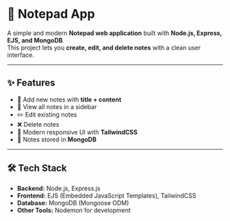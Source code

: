 # 📝 Notepad App

A simple and modern **Notepad web application** built with **Node.js, Express, EJS, and MongoDB**.  
This project lets you **create, edit, and delete notes** with a clean user interface.

---

## ✨ Features

- 📌 Add new notes with **title + content**
- 📖 View all notes in a sidebar
- ✏️ Edit existing notes
- ❌ Delete notes
- 🎨 Modern responsive UI with **TailwindCSS**
- 💾 Notes stored in **MongoDB**

---

## 🛠️ Tech Stack

- **Backend:** Node.js, Express.js  
- **Frontend:** EJS (Embedded JavaScript Templates), TailwindCSS  
- **Database:** MongoDB (Mongoose ODM)  
- **Other Tools:** Nodemon for development  




 
